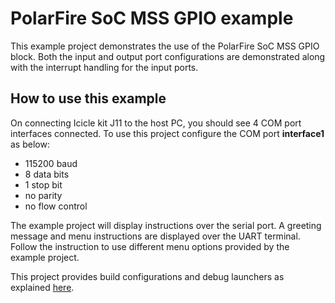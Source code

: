 # PolarFire SoC MSS GPIO example

This example project demonstrates the use of the PolarFire SoC MSS GPIO block. 
Both the input and output port configurations are demonstrated along with the 
interrupt handling for the input ports.

## How to use this example

On connecting Icicle kit J11 to the host PC, you should see 4 COM port interfaces
connected. To use this project configure the COM port **interface1** as below:

 - 115200 baud
 - 8 data bits
 - 1 stop bit
 - no parity
 - no flow control

The example project will display instructions over the serial port. A greeting
message and menu instructions are displayed over the UART terminal. Follow the 
instruction to use different menu options provided by the example project.


This project provides build configurations and debug launchers as explained
[here](https://mi-v-ecosystem.github.io/redirects/repo-polarfire-soc-bare-metal-examples).


 
